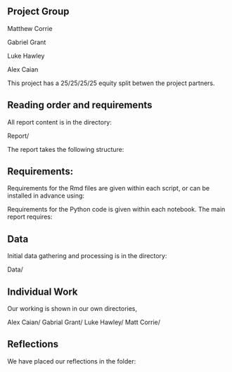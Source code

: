 ## Project Group

Matthew Corrie

Gabriel Grant

Luke Hawley

Alex Caian

This project has a 25/25/25/25 equity split betwen the project partners.

## Reading order and requirements

All report content is in the directory:

Report/

The report takes the following structure:

## Requirements:

Requirements for the Rmd files are given within each script, or can be installed in advance using:

Requirements for the Python code is given within each notebook. The main report requires:

## Data

Initial data gathering and processing is in the directory:

Data/

## Individual Work

Our working is shown in our own directories,

Alex Caian/
Gabrial Grant/
Luke Hawley/
Matt Corrie/

## Reflections

We have placed our reflections in the folder:
